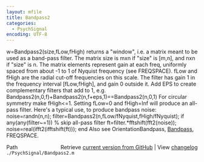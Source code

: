 ```yaml
---
layout: mfile
title: Bandpass2
categories:
  - PsychSignal
encoding: UTF-8
---
```


w=Bandpass2(size,fLow,fHigh) returns a "window", i.e. a matrix meant to be
used as a band-pass filter. The matrix size is mxn if "size" is [m,n],
and nxn if "size" is n. The matrix elements represent gain at each freq,
uniformly spaced from about -1 to 1 of Nyquist frequency (see
FREQSPACE). fLow and fHigh are the radial cut-off frequencies on this
scale. The filter has gain 1 in the frequency interval [fLow,fHigh], and
gain 0 outside it. Add EPS to create complementary filters that add to
1, e.g.
    Bandpass2(n,0,f)+Bandpass2(n,f+eps,1)==Bandpass2(n,0,1)
For circular symmetry make fHigh\<=1. Setting fLow=0 and fHigh=Inf will
produce an all-pass filter. Here's a typical use, to produce bandpass
noise:
    noise=randn(n,n);
    filter=Bandpass2(n,fLow/fNyquist,fHigh/fNyquist);
    if any(any(filter~=1)) % skip all-pass filter
        ft=filter.\*fftshift(fft2(noise));
        noise=real(ifft2(ifftshift(ft)));
    end
Also see OrientationBandpass, [Bandpass](/docs/Bandpass), FREQSPACE.


<div class="code_header" style="text-align:right;">
  <span style="float:left;">Path&nbsp;&nbsp;</span> <span class="counter">Retrieve <a href=
  "https://raw.github.com/Psychtoolbox-3/Psychtoolbox-3/beta/./PsychSignal/Bandpass2.m">current version from GitHub</a> | View <a href=
  "https://github.com/Psychtoolbox-3/Psychtoolbox-3/commits/beta/./PsychSignal/Bandpass2.m">changelog</a></span>
</div>
<div class="code">
  <code>./PsychSignal/Bandpass2.m</code>
</div>
